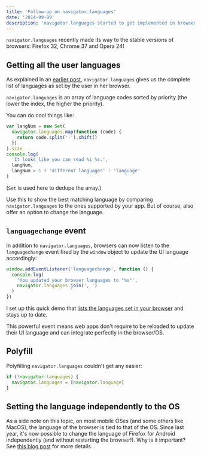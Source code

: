```yaml
---
title: 'Follow-up on navigator.languages'
date: '2014-09-09'
description: 'navigator.languages started to get implemented in browsers.'
---
```


`navigator.languages` recently made its way to the stable versions of browsers: Firefox 32, Chrome 37 and Opera 24!

## Getting all the user languages

As explained in an [earlier post](/posts/the-problem-of-user-language-lists-in-javascript/), `navigator.languages` gives us the complete list of languages as set by the user in her browser.

`navigator.languages` is an array of language codes sorted by priority (the lower the index, the higher the priority).

You can do cool things like:

```javascript
var langNum = new Set(
  navigator.languages.map(function (code) {
    return code.split('-').shift()
  })
).size
console.log(
  'It looks like you can read %i %s.',
  langNum,
  langNum > 1 ? 'different languages' : 'language'
)
```

(`Set` is used here to dedupe the array.)

Use this to show the best matching language by comparing `navigator.languages` to the ones supported by your app. But of course, also offer an option to change the language.

## `languagechange` event

In addition to `navigator.languages`, browsers can now listen to the `languagechange` event fired by the `window` object to update the UI language accordingly:

```javascript
window.addEventListener('languagechange', function () {
  console.log(
    'You updated your browser languages to "%s"',
    navigator.languages.join(', ')
  )
})
```

I set up this quick demo that [lists the languages set in your browser](http://jsbin.com/difen/1/) and stays up to date.

This powerful event means web apps don't require to be reloaded to update their UI language and can integrate perfectly in the browser/OS.

## Polyfill

Polyfilling `navigator.languages` couldn't get any easier:

```javascript
if (!navigator.languages) {
  navigator.languages = [navigator.language]
}
```

## Setting the language independently to the OS

As a side note on this topic, on most mobile OSes (and some others like MacOS), the language of the browser is tied to that of the OS. Since last year, it's now possible to change the language of Firefox for Android independently (and without restarting the browser!).
Why is it important? See [this blog post](http://160.twinql.com/new-locale-related-work-in-firefox-for-android/) for more details.

